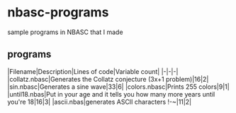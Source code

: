 # nbasc-programs
sample programs in NBASC that I made

## programs
|Filename|Description|Lines of code|Variable count|
|-|-|-|
|collatz.nbasc|Generates the Collatz conjecture (3x+1 problem)|16|2|
|sin.nbasc|Generates a sine wave|33|6|
|colors.nbasc|Prints 255 colors|9|1|
|until18.nbas|Put in your age and it tells you how many more years until you're 18|16|3|
|ascii.nbas|generates ASCII characters !-~|11|2|
